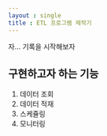 ```yaml
---
layout : single
title : ETL 프로그램 제작기
---
```


자... 기록을 시작해보자

## 구현하고자 하는 기능
1. 데이터 조회
2. 데이터 적재
3. 스케쥴링
4. 모니터링
